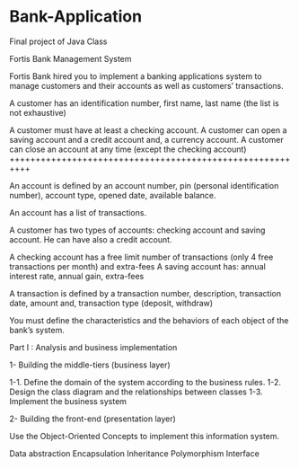 # Bank-Application
Final project of Java Class

Fortis Bank Management System


Fortis Bank hired you to implement a banking applications system to manage customers and their accounts as well as customers’ transactions.
 
A customer has an identification number, first name, last name (the list is not exhaustive)

A customer must have at least a checking account. 
A customer can open a saving account and a credit account and, a currency account.
A customer can close an account at any time (except the checking account)
++++++++++++++++++++++++++++++++++++++++++++++++++++++++++

An account is defined by an account number, pin (personal identification number), account type, opened date, available balance. 

An account has a list of transactions.

A customer has two types of accounts: checking account and saving account. He can have also a credit account.

A checking account has a free limit number of transactions (only 4 free transactions per month) and extra-fees
A saving account has: annual interest rate, annual gain, extra-fees

A transaction is defined by a transaction number, description, transaction date, amount and, transaction type (deposit, withdraw)

You must define the characteristics and the behaviors of each object of the bank’s system.   


Part I : Analysis and  business implementation

   1-  Building the middle-tiers (business layer)

1-1.	Define the domain of the system according to the business rules.
1-2.	Design the class diagram and the relationships between classes
1-3.	Implement the business system

2-	Building the front-end (presentation layer)




Use the Object-Oriented Concepts to implement this information system.

Data abstraction
Encapsulation
Inheritance
Polymorphism
Interface
